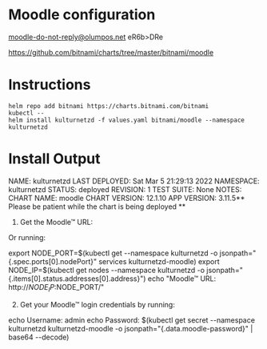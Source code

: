 # Moodle configuration

moodle-do-not-reply@olumpos.net
eR6b>DRe

https://github.com/bitnami/charts/tree/master/bitnami/moodle

# Instructions

    helm repo add bitnami https://charts.bitnami.com/bitnami
    kubectl --
    helm install kulturnetzd -f values.yaml bitnami/moodle --namespace kulturnetzd


# Install Output
NAME: kulturnetzd
LAST DEPLOYED: Sat Mar  5 21:29:13 2022
NAMESPACE: kulturnetzd
STATUS: deployed
REVISION: 1
TEST SUITE: None
NOTES:
CHART NAME: moodle
CHART VERSION: 12.1.10
APP VERSION: 3.11.5** Please be patient while the chart is being deployed **

1. Get the Moodle&trade; URL:

  Or running:

  export NODE_PORT=$(kubectl get --namespace kulturnetzd -o jsonpath="{.spec.ports[0].nodePort}" services kulturnetzd-moodle)
  export NODE_IP=$(kubectl get nodes --namespace kulturnetzd -o jsonpath="{.items[0].status.addresses[0].address}")
  echo "Moodle&trade; URL: http://$NODE_IP:$NODE_PORT/"

2. Get your Moodle&trade; login credentials by running:

  echo Username: admin
  echo Password: $(kubectl get secret --namespace kulturnetzd kulturnetzd-moodle -o jsonpath="{.data.moodle-password}" | base64 --decode)


